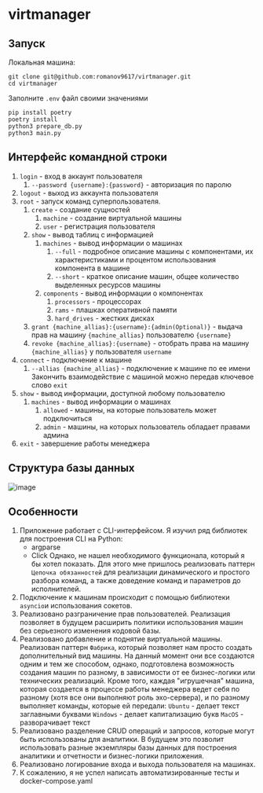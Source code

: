 # virtmanager

## Запуск

Локальная машина:
```
git clone git@github.com:romanov9617/virtmanager.git
cd virtmanager
```
Заполните `.env` файл своими значениями
```
pip install poetry
poetry install
python3 prepare_db.py
python3 main.py
```

## Интерфейс командной строки

1. `login`  - вход в аккаунт пользователя
	1. `--password {username}:{password}` - авторизация по паролю
2. `logout` - выход из аккаунта пользователя
3. `root` - запуск команд суперпользователя.
	1. `create` - создание сущностей
		1. `machine` - создание виртуальной машины
		2. `user` - регистрация пользователя
	2. `show` - вывод таблиц с информацией
		1. `machines` - вывод информации о машинах
			1. `--full` - подробное описание машины с компонентами, их характеристиками и процентом использования компонента в машине
			2. `--short` - краткое описание машин, общее количество выделенных ресурсов машины
		2. `components` - вывод информации о компонентах
			1. `processors` - процессорах
			2. `rams` - плашках оперативной памяти
			3. `hard_drives` - жестких дисках
	3. `grant {machine_allias}:{username}:{admin(Optional)}` - выдача прав на машину `{machine_allias}` пользователю `{username}`
	4. `revoke {machine_allias}:{username}` - отобрать права на машину `{machine_allias}` у пользователя `username`
4. `connect` - подключение к машине
	1. `--allias {machine_allias}` - подключение к машине по ее имени
	Закончить взаимодействие с машиной можно передав ключевое слово `exit`
5. `show` - вывод информации, доступной любому пользователю
	1. `machines` - вывод информации о машинах
		1. `allowed` - машины, на которые пользователь может подключиться
		2. `admin` - машины, на которых пользователь обладает правами админа
6. `exit` - завершение работы менеджера

## Структура базы данных


![image](https://github.com/user-attachments/assets/a1db1abd-81e9-4b07-8676-f8d2db0dfa37)


## Особенности

1. Приложение работает с CLI-интерфейсом.
	Я изучил ряд библиотек для построения CLI на Python:
	* argparse
	* Click
	Однако, не нашел необходимого функционала, который я бы хотел показать. Для этого мне пришлось реализовать паттерн `Цепочка обязанностей` для реализации динамического и простого разбора команд, а также доведение команд и параметров до исполнителей.
2. Подключение к машинам происходит с помощью библиотеки `asyncio`и использования сокетов.
3. Реализовано разграничение прав пользователей.
	Реализация позволяет в будущем расширить политики использования машин без серьезного изменения кодовой базы.
4. Реализовано добавление и поднятие виртуальной машины.
	Реализован паттерн  `Фабрика`, который позволяет нам просто создать дополнительный вид машины. На данный момент они все создаются одним и тем же способом, однако, подготовлена возможность создания машин по разному, в зависимости от ее бизнес-логики или технических реализаций.
	Кроме того, каждая "игрушечная" машина, которая создается в процессе работы менеджера ведет себя по разному (хотя все они выполняют роль эхо-сервера), и по разному выполняет команды, которые ей передали:
	`Ubuntu` -  делает текст заглавными буквами
	`Windows` - делает капитализацию букв
	`MacOS` - разворачивает текст
5. Реализовано разделение CRUD операций и запросов, которые могут быть использованы для аналитики. В будущем это позволит использовать разные экземпляры базы данных для построения аналитики и отчетности и бизнес-логики приложения.
6. Реализовано логирование входа и выхода пользователя на машинах.
7. К сожалению, я не успел написать автоматизированные тесты и docker-сompose.yaml
